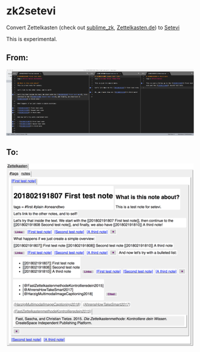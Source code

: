 # zk2setevi

Convert Zettelkasten (check out [sublime_zk](https://github.com/renerocksai/sublime_zk), [Zettelkasten.de](https://zettelkasten.de)) to [Setevi](http://felixbenzbaldas.de/setevi/)

This is experimental.

## From:

![fimg](img/zettelkasten.png)

## To:

![img](img/notecitations.png)
